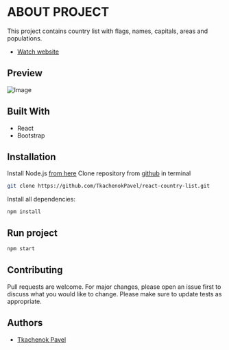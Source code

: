 # ABOUT PROJECT
This project contains country list with flags, names, capitals, areas and populations.

* [Watch website](https://tkachenokpavel.github.io/react-country-list/)

## Preview

![Image](https://i.postimg.cc/sfqmqv2H/2022-06-22-221036742.png)

## Built With
* React
* Bootstrap

## Installation

Install Node.js [from here](https://nodejs.org)
Clone repository from [github](https://github.com/TkachenokPavel/react-country-list.git) in terminal

```bash
git clone https://github.com/TkachenokPavel/react-country-list.git
```

Install all dependencies:

```
npm install
```

## Run project

```bash
npm start
```

## Contributing
Pull requests are welcome. For major changes, please open an issue first to discuss what you would like to change.
Please make sure to update tests as appropriate.

## Authors
* [Tkachenok Pavel](https://github.com/TkachenokPavel)
